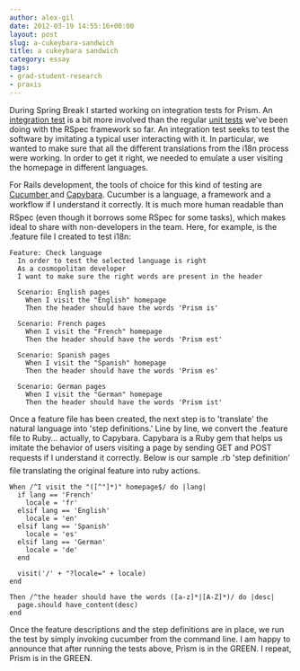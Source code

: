 ```yaml
---
author: alex-gil
date: 2012-03-19 14:55:16+00:00
layout: post
slug: a-cukeybara-sandwich
title: a cukeybara sandwich
category: essay
tags:
- grad-student-research
- praxis
---
```


During Spring Break I started working on integration tests for Prism. An [integration test](http://en.wikipedia.org/wiki/Integration_testing) is a bit more involved than the regular [unit tests](http://en.wikipedia.org/wiki/Unit_testing) we've been doing with the RSpec framework so far. An integration test seeks to test the software by imitating a typical user interacting with it. In particular, we wanted to make sure that all the different translations from the i18n process were working. In order to get it right, we needed to emulate a user visiting the homepage in different languages.

For Rails development, the tools of choice for this kind of testing are [Cucumber ](http://cukes.info/)and [Capybara](https://github.com/jnicklas/capybara). Cucumber is a language, a framework and a workflow if I understand it correctly. It is much more human readable than RSpec (even though it borrows some RSpec for some tasks), which makes ideal to share with non-developers in the team. Here, for example, is the .feature file I created to test i18n:


    
    
    Feature: Check language
      In order to test the selected language is right
      As a cosmopolitan developer
      I want to make sure the right words are present in the header
    
      Scenario: English pages
        When I visit the "English" homepage
        Then the header should have the words 'Prism is'
    
      Scenario: French pages
        When I visit the "French" homepage
        Then the header should have the words 'Prism est'
    
      Scenario: Spanish pages
        When I visit the "Spanish" homepage
        Then the header should have the words 'Prism es'
    
      Scenario: German pages
        When I visit the "German" homepage
        Then the header should have the words 'Prism ist'
    



Once a feature file has been created, the next step is to 'translate' the natural language into 'step definitions.' Line by line, we convert the .feature file to Ruby... actually, to Capybara. Capybara is a Ruby gem that helps us imitate the behavior of users visiting a page by sending GET and POST requests if I understand it correctly. Below is our sample .rb 'step definition' file translating the original feature into ruby actions.

    
    
    When /^I visit the "([^"]*)" homepage$/ do |lang|
      if lang == 'French'
        locale = 'fr'
      elsif lang == 'English'
        locale = 'en'
      elsif lang == 'Spanish'
        locale = 'es'
      elsif lang == 'German'
        locale = 'de'
      end
    
      visit('/' + "?locale=" + locale)
    end
    
    Then /^the header should have the words ([a-z]*|[A-Z]*)/ do |desc|
      page.should have_content(desc)
    end
    



Once the feature descriptions and the step definitions are in place, we run the test by simply invoking cucumber from the command line. I am happy to announce that after running the tests above, Prism is in the GREEN. I repeat, Prism is in the GREEN.
